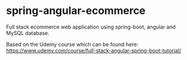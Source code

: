 # spring-angular-ecommerce

Full stack ecommerce web application using spring-boot, angular and MySQL database.

Based on the Udemy course which can be found here:
https://www.udemy.com/course/full-stack-angular-spring-boot-tutorial/
